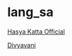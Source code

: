 # lang_sa

[Hasya Katta Official](https://stream.zeno.fm/grpa985az98uv.m3u?n=72d239d718a2765f05bd)

[Divyavani](http://epsilon.shoutca.st:8070/autodj?n=60e85c0a3a4cc63fcf14)

